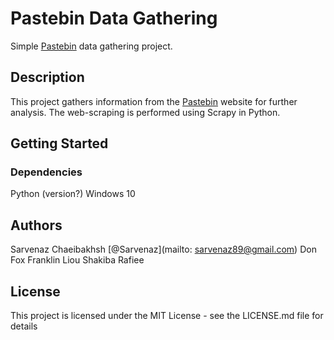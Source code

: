 # Pastebin Data Gathering
Simple [Pastebin](https://pastebin.com/) data gathering project.

## Description
This project gathers information from the [Pastebin](https://pastebin.com/) website for further analysis. The web-scraping is performed using Scrapy in Python.

## Getting Started

### Dependencies
Python (version?)
Windows 10

## Authors

Sarvenaz Chaeibakhsh
[@Sarvenaz](mailto: sarvenaz89@gmail.com)
Don Fox
Franklin Liou
Shakiba Rafiee

## License

This project is licensed under the MIT License - see the LICENSE.md file for details


